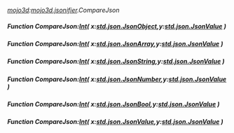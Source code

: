 _[mojo3d](../../modules/mojo3d/mojo3d-module.md):[mojo3d.jsonifier](../../modules/mojo3d/mojo3d-jsonifier.md).CompareJson_
##### Function CompareJson:[Int](../../modules/wonkey/wonkey-types-int.md)( x:[std.json.JsonObject](../../modules/std/std-json-jsonobject.md),y:[std.json.JsonValue](../../modules/std/std-json-jsonvalue.md) )
##### Function CompareJson:[Int](../../modules/wonkey/wonkey-types-int.md)( x:[std.json.JsonArray](../../modules/std/std-json-jsonarray.md),y:[std.json.JsonValue](../../modules/std/std-json-jsonvalue.md) )
##### Function CompareJson:[Int](../../modules/wonkey/wonkey-types-int.md)( x:[std.json.JsonString](../../modules/std/std-json-jsonstring.md),y:[std.json.JsonValue](../../modules/std/std-json-jsonvalue.md) )
##### Function CompareJson:[Int](../../modules/wonkey/wonkey-types-int.md)( x:[std.json.JsonNumber](../../modules/std/std-json-jsonnumber.md),y:[std.json.JsonValue](../../modules/std/std-json-jsonvalue.md) )
##### Function CompareJson:[Int](../../modules/wonkey/wonkey-types-int.md)( x:[std.json.JsonBool](../../modules/std/std-json-jsonbool.md),y:[std.json.JsonValue](../../modules/std/std-json-jsonvalue.md) )
##### Function CompareJson:[Int](../../modules/wonkey/wonkey-types-int.md)( x:[std.json.JsonValue](../../modules/std/std-json-jsonvalue.md),y:[std.json.JsonValue](../../modules/std/std-json-jsonvalue.md) )
